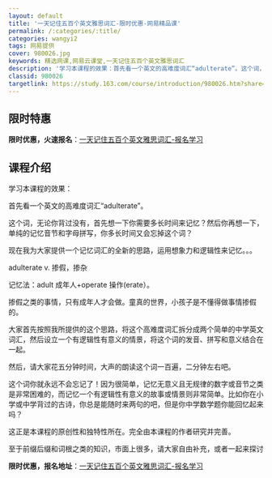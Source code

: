 ```yaml
---
layout: default
title: '一天记住五百个英文雅思词汇-限时优惠-网易精品课'
permalink: /:categories/:title/
categories: wangyi2
tags: 网易提供
cover: 980026.jpg
keywords: 精选网课,网易云课堂,一天记住五百个英文雅思词汇
description: '学习本课程的效果：首先看一个英文的高难度词汇“adulterate”。这个词，无论你背过没有，首先想一下你需要多长时间来'
classid: 980026
targetlink: https://study.163.com/course/introduction/980026.htm?share=1&shareId=1025206652&utm_campaign=share&utm_medium=iphoneShare&utm_source=&utm_u=1025206652
---
```


## 限时特惠

**限时优惠，火速报名**：[一天记住五百个英文雅思词汇-报名学习](https://study.163.com/course/introduction/980026.htm?share=1&shareId=1025206652&utm_campaign=share&utm_medium=iphoneShare&utm_source=&utm_u=1025206652)

## 课程介绍

学习本课程的效果：



首先看一个英文的高难度词汇“adulterate”。



这个词，无论你背过没有，首先想一下你需要多长时间来记忆？然后你再想一下，单纯的记忆音节和字母拼写，你多长时间又会忘掉这个词？



现在我为大家提供一个记忆词汇的全新的思路，运用想象力和逻辑性来记忆。。。



adulterate            v.  掺假，掺杂

记忆法：adult 成年人+operate 操作(erate）。



掺假之类的事情，只有成年人才会做。童真的世界，小孩子是不懂得做事情掺假的。



大家首先按照我所提供的这个思路，将这个高难度词汇拆分成两个简单的中学英文词汇，然后设立一个有逻辑性有意义的情景，将这个词的发音、拼写和意义结合在一起。



然后，请大家花五分钟时间，大声的朗读这个词一百遍，二分钟左右吧。



这个词你就永远不会忘记了！因为很简单，记忆无意义且无规律的数字或音节之类是非常困难的，而记忆一个有逻辑性有意义的故事或情景则非常简单。比如你在小学或中学背过的古诗，你总是能随时来两句的吧，但是你中学数学题你能回忆起来吗？



这正是本课程的原创性和独特性所在。完全由本课程的作者研究并完善。



至于前缀后缀和词根之类的知识，市面上很多，请大家自由补充，或者一起来探讨

**限时优惠，报名地址**：[一天记住五百个英文雅思词汇-报名学习](https://study.163.com/course/introduction/980026.htm?share=1&shareId=1025206652&utm_campaign=share&utm_medium=iphoneShare&utm_source=&utm_u=1025206652)

